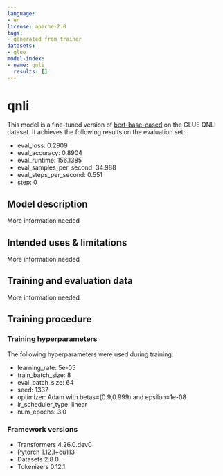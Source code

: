 ```yaml
---
language:
- en
license: apache-2.0
tags:
- generated_from_trainer
datasets:
- glue
model-index:
- name: qnli
  results: []
---
```


<!-- This model card has been generated automatically according to the information the Trainer had access to. You
should probably proofread and complete it, then remove this comment. -->

# qnli

This model is a fine-tuned version of [bert-base-cased](https://huggingface.co/bert-base-cased) on the GLUE QNLI dataset.
It achieves the following results on the evaluation set:
- eval_loss: 0.2909
- eval_accuracy: 0.8904
- eval_runtime: 156.1385
- eval_samples_per_second: 34.988
- eval_steps_per_second: 0.551
- step: 0

## Model description

More information needed

## Intended uses & limitations

More information needed

## Training and evaluation data

More information needed

## Training procedure

### Training hyperparameters

The following hyperparameters were used during training:
- learning_rate: 5e-05
- train_batch_size: 8
- eval_batch_size: 64
- seed: 1337
- optimizer: Adam with betas=(0.9,0.999) and epsilon=1e-08
- lr_scheduler_type: linear
- num_epochs: 3.0

### Framework versions

- Transformers 4.26.0.dev0
- Pytorch 1.12.1+cu113
- Datasets 2.8.0
- Tokenizers 0.12.1
